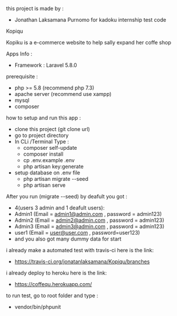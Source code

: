 this project is made by :
-  Jonathan Laksamana Purnomo for kadoku internship test code


Kopiqu 

Kopiku is a e-commerce website to help sally expand 
her coffe shop 


Apps Info :
- Framework : Laravel 5.8.0


prerequisite :
- php >= 5.8 (recommend php 7.3)
- apache server (recommend use xampp)
- mysql
- composer

how to setup and run this app :
- clone this project (git clone url)
- go to project directory
- In CLi /Terminal Type :
  -  composer self-update
  - composer install
  - cp .env.example .env
  - php artisan key:generate
- setup database on .env file
  - php artisan migrate --seed 
   -  php artisan serve

After you run (migrate --seed) by deafult 
you  got :
- 4(users 3 admin and 1 deafult users):
- Admin1 (Email = admin1@admin.com , password = admin123)
- Admin2 (Email = admin2@admin.com , password = admin123)
- Admin3 (Email = admin3@admin.com , password = admin123)
- user1  (Email = user@user.com , password=user123)
- and you also got many dummy data for start 

i already make a automated test with travis-ci here is the link:
- https://travis-ci.org/jonatanlaksamana/Kopiqu/branches

i already deploy to heroku here is the link:
- https://coffequ.herokuapp.com/

to run  test, go to root folder and type :
- vendor/bin/phpunit

